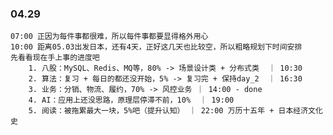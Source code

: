 
### 04.29

	07:00 正因为每件事都很难，所以每件事都要显得格外用心
	10:00 距离05.03出发日本，还有4天，正好这几天也比较空，所以粗略规划下时间安排
	先看看现在手上事的进度吧
		1. 八股：MySQL、Redis、MQ等，80% -> 场景设计类 + 分布式类  ｜ 10:30
		2. 算法：复习 + 每日的都还没开始，5% -> 复习完 + 保持day_2  ｜ 16:30
		3. 业务：分销、物流、履约，70% -> 风控业务 ｜ 14:00 - done
		4. AI：应用上还没思路，原理层停滞不前，10%  ｜ 19:00 
		5. 阅读：被拖累最大一块，5%吧（提升认知） ｜ 22:00 万历十五年 + 日本经济文化史